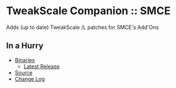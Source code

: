 # TweakScale Companion :: SMCE

Adds (up to date) TweakScale /L patches for SMCE's Add'Ons


## In a Hurry

* [Binaries](./Archive)
	+ [Latest Release](https://github.com/net-lisias-ksp/TweakScaleCompanion_SMCE/releases)
* [Source](https://github.com/net-lisias-ksp/TweakScaleCompanion_SMCE)
* [Change Log](./CHANGE_LOG.md)
